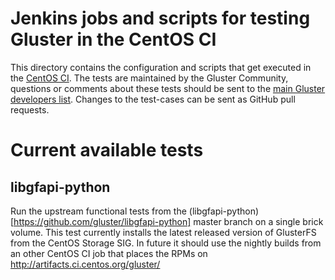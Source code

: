 # Jenkins jobs and scripts for testing Gluster in the CentOS CI

This directory contains the configuration and scripts that get executed in the
[CentOS CI](https://ci.centos.org/view/Gluster/). The tests are maintained by
the Gluster Community, questions or comments about these tests should be sent
to the [main Gluster developers
list](http://www.gluster.org/mailman/listinfo/gluster-devel). Changes to the
test-cases can be sent as GitHub pull requests.

# Current available tests

## libgfapi-python
Run the upstream functional tests from the
(libgfapi-python)[https://github.com/gluster/libgfapi-python] master branch on
a single brick volume. This test currently installs the latest released version
of GlusterFS from the CentOS Storage SIG. In future it should use the nightly
builds from an other CentOS CI job that places the RPMs on
http://artifacts.ci.centos.org/gluster/

